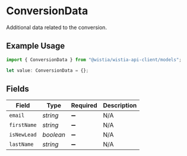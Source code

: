 # ConversionData

Additional data related to the conversion.

## Example Usage

```typescript
import { ConversionData } from "@wistia/wistia-api-client/models";

let value: ConversionData = {};
```

## Fields

| Field              | Type               | Required           | Description        |
| ------------------ | ------------------ | ------------------ | ------------------ |
| `email`            | *string*           | :heavy_minus_sign: | N/A                |
| `firstName`        | *string*           | :heavy_minus_sign: | N/A                |
| `isNewLead`        | *boolean*          | :heavy_minus_sign: | N/A                |
| `lastName`         | *string*           | :heavy_minus_sign: | N/A                |